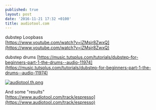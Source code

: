 ```yaml
---
published: true
layout: post
date: '2016-11-21 17:32 +0100'
title: audiotool.com
---
```

dubstep Loopbass  
[https://www.youtube.com/watch?v=iZMsjr8ZwxQ](https://www.youtube.com/watch?v=iZMsjr8ZwxQ)

dubstep drums
[https://music.tutsplus.com/tutorials/dubstep-for-beginners-part-1-the-drums--audio-11974](https://music.tutsplus.com/tutorials/dubstep-for-beginners-part-1-the-drums--audio-11974)

[![audiotool.th.png](https://cdn.scrot.moe/images/2016/11/23/audiotool.th.png)](https://cdn.scrot.moe/images/2016/11/23/audiotool.png)

And some "results"  
[https://www.audiotool.com/track/espresso](https://www.audiotool.com/track/espresso)
